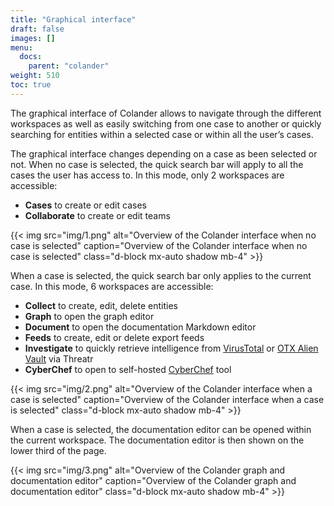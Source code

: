 ```yaml
---
title: "Graphical interface"
draft: false
images: []
menu:
  docs:
    parent: "colander"
weight: 510
toc: true
---
```


The graphical interface of Colander allows to navigate through the different workspaces as well as easily switching from one case to another or quickly searching for entities within a selected case or within all the user’s cases.

The graphical interface changes depending on a case as been selected or not. When no case is selected, the quick search bar will apply to all the cases the user has access to. In this mode, only 2 workspaces are accessible:
* **Cases** to create or edit cases
* **Collaborate** to create or edit teams

{{< img src="img/1.png" alt="Overview of the Colander interface when no case is selected" caption="Overview of the Colander interface when no case is selected" class="d-block mx-auto shadow mb-4" >}}

When a case is selected, the quick search bar only applies to the current case. In this mode, 6 workspaces are accessible:
* **Collect** to create, edit, delete entities 
* **Graph** to open the graph editor
* **Document** to open the documentation Markdown editor
* **Feeds** to create, edit or delete export feeds 
* **Investigate** to quickly retrieve intelligence from [VirusTotal](http://virustotal.com/) or [OTX Alien Vault](https://otx.alienvault.com) via Threatr
* **CyberChef** to open to self-hosted [CyberChef](https://github.com/gchq/CyberChef) tool

{{< img src="img/2.png" alt="Overview of the Colander interface when a case is selected" caption="Overview of the Colander interface when a case is selected" class="d-block mx-auto shadow mb-4" >}}

When a case is selected, the documentation editor can be opened within the current workspace. The documentation editor is then shown on the lower third of the page. 

{{< img src="img/3.png" alt="Overview of the Colander graph and documentation editor" caption="Overview of the Colander graph and documentation editor" class="d-block mx-auto shadow mb-4" >}}

